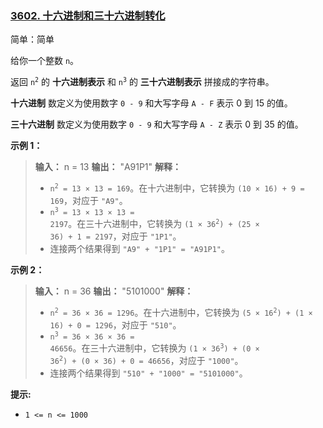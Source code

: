 ### [3602\. 十六进制和三十六进制转化](https://leetcode.cn/problems/hexadecimal-and-hexatrigesimal-conversion/)

简单：简单

给你一个整数 `n`。

返回 <code>n<sup>2</sup></code> 的 **十六进制表示** 和 <code>n<sup>3</sup></code> 的 **三十六进制表示** 拼接成的字符串。

**十六进制** 数定义为使用数字 `0 - 9` 和大写字母 `A - F` 表示 $0$ 到 $15$ 的值。

**三十六进制** 数定义为使用数字 `0 - 9` 和大写字母 `A - Z` 表示 $0$ 到 $35$ 的值。

**示例 1：**

> **输入：** n = 13
> **输出：** "A91P1"
> **解释：**
>
> - <code>n<sup>2</sup> = 13 &times; 13 = 169</code>。在十六进制中，它转换为 <code>(10 &times; 16) + 9 = 169</code>，对应于 `"A9"`。
> - <code>n<sup>3</sup> = 13 &times; 13 &times; 13 = 2197</code>。在三十六进制中，它转换为 <code>(1 &times; 36<sup>2</sup>) + (25 &times; 36) + 1 = 2197</code>，对应于 `"1P1"`。
> - 连接两个结果得到 `"A9" + "1P1" = "A91P1"`。

**示例 2：**

> **输入：** n = 36
> **输出：** "5101000"
> **解释：**
>
> - <code>n<sup>2</sup> = 36 &times; 36 = 1296</code>。在十六进制中，它转换为 <code>(5 &times; 16<sup>2</sup>) + (1 &times; 16) + 0 = 1296</code>，对应于 `"510"`。
> - <code>n<sup>3</sup> = 36 &times; 36 &times; 36 = 46656</code>。在三十六进制中，它转换为 <code>(1 &times; 36<sup>3</sup>) + (0 &times; 36<sup>2</sup>) + (0 &times; 36) + 0 = 46656</code>，对应于 `"1000"`。
> - 连接两个结果得到 `"510" + "1000" = "5101000"`。

**提示:**

- `1 <= n <= 1000`
